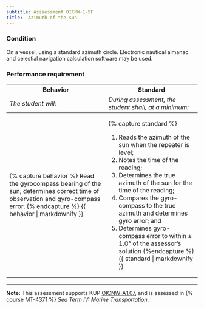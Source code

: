 ```yaml
---
subtitle: Asssessment OICNW-1-5F
title:  Azimuth of the sun
---
```




### Condition

On a vessel, using a standard azimuth circle. Electronic nautical almanac and celestial navigation calculation software may be used.

### Performance requirement 

<table width='100%' class='Guidelines'>
 <thead>
 <tr>
     <th class='thirty'>Behavior</th>
     <th class='seventy'>Standard</th>
 </tr>
 <tr>
     <td><em>The student will:</em></td>
     <td><em>During assessment, the student shall, at a minimum:</em></td>
 </tr>
 </thead>
 <tbody>
 

<tr><td>

{% capture behavior %}
Read the gyrocompass bearing of the sun, determines correct time of observation and gyro-compass error.
{% endcapture %}
{{ behavior | markdownify }}

</td><td>

{% capture standard %}
1.	Reads the azimuth of the sun when the repeater is level;
2.	Notes the time of the reading;
3.	Determines the true azimuth of the sun for the time of the reading;
4.	Compares the gyro-compass to the true azimuth and determines gyro error; and
5.	Determines gyro-compass error to within ± 1.0° of the assessor’s solution
{%endcapture %}
{{ standard | markdownify }}

</td></tr>



 </tbody>
 </table>



*****

**Note:** This assessment supports KUP [OICNW-A1.07]({{site.baseurl}}/tables/21.html#OICNW-A1.07), and is assessed in  {% course  MT-4371 %}  *Sea Term IV: Marine Transportation*. 

